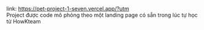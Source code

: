 link:
https://pet-project-1-seven.vercel.app/?utm <br>
Project được code mô phỏng theo một landing page có sẵn trong lúc tự học từ HowKteam <br>

